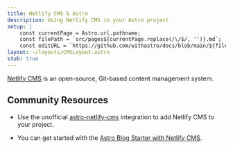 ```yaml
---
title: Netlify CMS & Astro
description: Using Netlify CMS in your Astro project
setup: |
    const currentPage = Astro.url.pathname;
    const filePath = `src/pages${currentPage.replace(/\/$/, '')}.md`;
    const editURL = `https://github.com/withastro/docs/blob/main/${filePath}`;
layout: ~/layouts/CMSLayout.astro
stub: true
---
```


[Netlify CMS](https://www.netlifycms.org/) is an open-source, Git-based content management system.
## Community Resources 

- Use the unofficial [astro-netlify-cms](https://github.com/delucis/astro-netlify-cms) integration to add Netlify CMS to your project.

- You can get started with the [Astro Blog Starter with Netlify CMS](https://github.com/delucis/astro-netlify-cms-starter).


